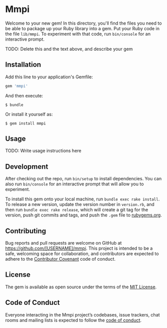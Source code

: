 # Mmpi

Welcome to your new gem! In this directory, you'll find the files you need to be able to package up your Ruby library into a gem. Put your Ruby code in the file `lib/mmpi`. To experiment with that code, run `bin/console` for an interactive prompt.

TODO: Delete this and the text above, and describe your gem

## Installation

Add this line to your application's Gemfile:

```ruby
gem 'mmpi'
```

And then execute:

    $ bundle

Or install it yourself as:

    $ gem install mmpi

## Usage

TODO: Write usage instructions here

## Development

After checking out the repo, run `bin/setup` to install dependencies. You can also run `bin/console` for an interactive prompt that will allow you to experiment.

To install this gem onto your local machine, run `bundle exec rake install`. To release a new version, update the version number in `version.rb`, and then run `bundle exec rake release`, which will create a git tag for the version, push git commits and tags, and push the `.gem` file to [rubygems.org](https://rubygems.org).

## Contributing

Bug reports and pull requests are welcome on GitHub at https://github.com/[USERNAME]/mmpi. This project is intended to be a safe, welcoming space for collaboration, and contributors are expected to adhere to the [Contributor Covenant](http://contributor-covenant.org) code of conduct.

## License

The gem is available as open source under the terms of the [MIT License](https://opensource.org/licenses/MIT).

## Code of Conduct

Everyone interacting in the Mmpi project’s codebases, issue trackers, chat rooms and mailing lists is expected to follow the [code of conduct](https://github.com/[USERNAME]/mmpi/blob/master/CODE_OF_CONDUCT.md).
